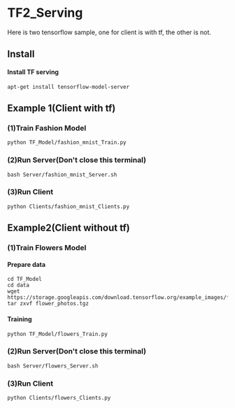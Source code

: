 # TF2_Serving
Here is two tensorflow sample, one for client is with tf, the other is not.

## Install
#### Install TF serving 
    apt-get install tensorflow-model-server
## Example 1(Client with tf)
### (1)Train Fashion Model
    python TF_Model/fashion_mnist_Train.py
### (2)Run Server(Don't close this terminal)
    bash Server/fashion_mnist_Server.sh
### (3)Run Client
    python Clients/fashion_mnist_Clients.py
## Example2(Client without tf)
### (1)Train Flowers Model
#### Prepare data    
    cd TF_Model
    cd data
    wget https://storage.googleapis.com/download.tensorflow.org/example_images/flower_photos.tgz
    tar zxvf flower_photos.tgz
#### Training
    python TF_Model/flowers_Train.py
### (2)Run Server(Don't close this terminal)
    bash Server/flowers_Server.sh
### (3)Run Client
    python Clients/flowers_Clients.py




